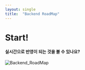 ```yaml
---
layout: single
title:  "Backend RoadMap"
---
```


# Start!

#### 실시간으로 반영이 되는 것을 볼 수 있나요?

![Backend_RoadMap](../images/2025-02-05-first/Backend_RoadMap.jpg)
